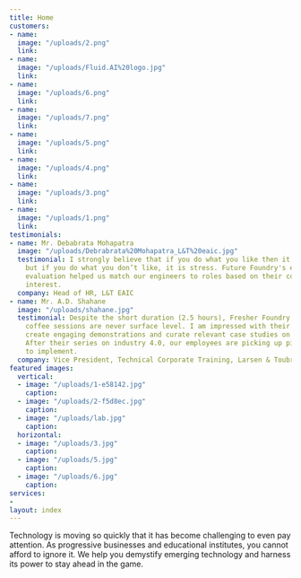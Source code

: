 ```yaml
---
title: Home
customers:
- name: 
  image: "/uploads/2.png"
  link: 
- name: 
  image: "/uploads/Fluid.AI%20logo.jpg"
  link: 
- name: 
  image: "/uploads/6.png"
  link: 
- name: 
  image: "/uploads/7.png"
  link: 
- name: 
  image: "/uploads/5.png"
  link: 
- name: 
  image: "/uploads/4.png"
  link: 
- name: 
  image: "/uploads/3.png"
  link: 
- name: 
  image: "/uploads/1.png"
  link: 
testimonials:
- name: Mr. Debabrata Mohapatra
  image: "/uploads/Debrabrata%20Mohapatra_L&T%20eaic.jpg"
  testimonial: I strongly believe that if you do what you like then it is passion
    but if you do what you don’t like, it is stress. Future Foundry's experiential
    evaluation helped us match our engineers to roles based on their competency and
    interest.
  company: Head of HR, L&T EAIC
- name: Mr. A.D. Shahane
  image: "/uploads/shahane.jpg"
  testimonial: Despite the short duration (2.5 hours), Fresher Foundry's technology
    coffee sessions are never surface level. I am impressed with their ability to
    create engaging demonstrations and curate relevant case studies on every technology.
    After their series on industry 4.0, our employees are picking up pilot projects
    to implement.
  company: Vice President, Technical Corporate Training, Larsen & Toubro
featured images:
  vertical:
  - image: "/uploads/1-e58142.jpg"
    caption: 
  - image: "/uploads/2-f5d8ec.jpg"
    caption: 
  - image: "/uploads/lab.jpg"
    caption: 
  horizontal:
  - image: "/uploads/3.jpg"
    caption: 
  - image: "/uploads/5.jpg"
    caption: 
  - image: "/uploads/6.jpg"
    caption: 
services:
- 
layout: index
---
```


Technology is moving so quickly that it has become challenging to even pay attention. As progressive businesses and educational institutes, you cannot afford to ignore it. We help you demystify emerging technology and harness its power to stay ahead in the game.